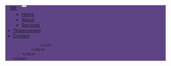 <!DOCTYPE html>
<html lang="en">
<head>

  <title>Bootstrap Theme Simply Me</title>
  <meta charset="utf-8">
  <meta name="viewport" content="width=device-width, initial-scale=1"> 
  <link rel="stylesheet" href="https://maxcdn.bootstrapcdn.com/bootstrap/3.3.7/css/bootstrap.min.css"> <!-- link naar de css site -->
  <link rel="stylesheet" href="https://cdnjs.cloudflare.com/ajax/libs/font-awesome/4.7.0/css/font-awesome.min.css">  <!--voor de icoontjes onderaan de site--> 
  <link href="https://fonts.googleapis.com/css?family=Montserrat" rel="stylesheet"> 
  <script src="https://ajax.googleapis.com/ajax/libs/jquery/3.2.1/jquery.min.js"></script> <!--javascript file-->
  <script src="https://maxcdn.bootstrapcdn.com/bootstrap/3.3.7/js/bootstrap.min.js"></script> <!--bootstrap.js file-->
  
  <style>
  .navbar {
    margin-bottom: 0; 
	border-radius: 0;
	background-color: #5E4485; <!--de paarse bar bovenaan de site-->
	color: #FFF; <!--wit-->
	padding: 1% 0;
	fot-size: 1.2em:
	border: 0;
  }
  .navbar-brand {
    float: left;
	min-height: 55px;
	padding: 0 15px 5px;
  }
  .navbar-inverse .navbar-nav .active a, .navbar-inverse .navbar-nav .active a:focus,
  .navbar-inverse .navbar-nav .active a:hover, {
    color: #FFF;
	background-color: #5E4485;
	
  }
  
  </style> 
</head>
<body>
	<nav class="navbar navbar-inverse">
		<div class="container-fluid">
			<div class="navbar-header">
				<button type="button" class="navbar-toggle" data-toggle="collapse" 
				data-target="#myNavbar">
                    <span class="icon-bar"></span> 
				</button> <!--button voor de mobiele weergave-->
				<a class="navbar-brand" href="#">ME</a>
			</div>			 
			<div class="collapse navbar-collapse" id="myNavbar">
			    <ul class="nav navbar-nav navbar right">
				    <li class="active"><a href="#">Home</a></li> <!--deze buttons hebben geen class active
					en zijn dus nog niet gemarkeerd als actief of ingedrukt-->
					<li><a href="#">About</a></li>
					<li><a href="#">Services</a></li>
					<li><a href="#">Testemonials</a></li>
					<li><a href="#">Contact</a></li>
					
				</ul>			
			</div>
		</div>
	</nav>
	

</body>
</html>
